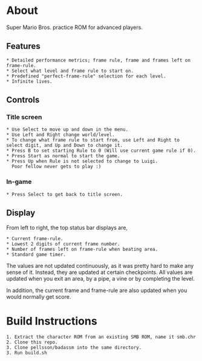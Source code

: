 # About

Super Mario Bros. practice ROM for advanced players.

## Features
	* Detailed performance metrics; frame rule, frame and frames left on frame-rule.
	* Select what level and frame rule to start on.
	* Predefined "perfect-frame-rule" selection for each level.
	* Infinite lives.

## Controls
### Title screen
	* Use Select to move up and down in the menu.
	* Use Left and Right change world/level.
	* To change what frame rule to start from, use Left and Right to select digit, and Up and Down to change it.
	* Press B to set starting Rule to 0 (Will use current game rule if 0).
	* Press Start as normal to start the game.
	* Press Up when Rule is not selected to change to Luigi.
	  Poor fellow never gets to play :)
### In-game
	* Press Select to get back to title screen.

## Display
From left to right, the top status bar displays are,

	* Current frame-rule.
	* Lowest 2 digits of current frame number.
	* Number of frames left on frame-rule when beating area.
	* Standard game timer.

The values are not updated continuously, as it was pretty hard to make any sense of it. Instead, they are updated at certain checkpoints. All values are updated when you exit an area, by a pipe, a vine or by completing the level.

In addition, the current frame and frame-rule are also updated when you would normally get score.

# Build Instructions

	1. Extract the character ROM from an existing SMB ROM, name it smb.chr
	2. Clone this repo.
	3. Clone pellsson/badassm into the same directory.
	3. Run build.sh
